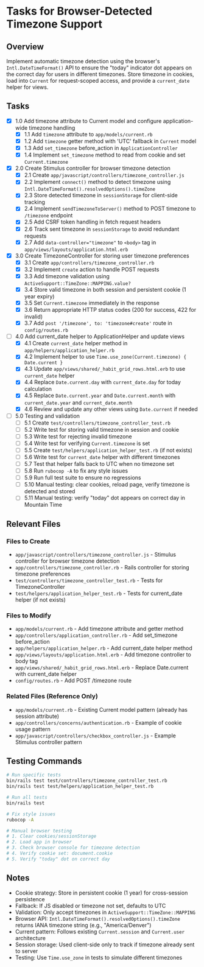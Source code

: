 # Tasks for Browser-Detected Timezone Support

## Overview
Implement automatic timezone detection using the browser's `Intl.DateTimeFormat()` API to ensure the "today" indicator dot appears on the correct day for users in different timezones. Store timezone in cookies, load into `Current` for request-scoped access, and provide a `current_date` helper for views.

## Tasks

- [x] 1.0 Add timezone attribute to Current model and configure application-wide timezone handling
  - [x] 1.1 Add `timezone` attribute to `app/models/current.rb`
  - [x] 1.2 Add `timezone` getter method with 'UTC' fallback in `Current` model
  - [x] 1.3 Add `set_timezone` before_action in `ApplicationController`
  - [x] 1.4 Implement `set_timezone` method to read from cookie and set `Current.timezone`

- [x] 2.0 Create Stimulus controller for browser timezone detection
  - [x] 2.1 Create `app/javascript/controllers/timezone_controller.js`
  - [x] 2.2 Implement `connect()` method to detect timezone using `Intl.DateTimeFormat().resolvedOptions().timeZone`
  - [x] 2.3 Store detected timezone in `sessionStorage` for client-side tracking
  - [x] 2.4 Implement `sendTimezoneToServer()` method to POST timezone to `/timezone` endpoint
  - [x] 2.5 Add CSRF token handling in fetch request headers
  - [x] 2.6 Track sent timezone in `sessionStorage` to avoid redundant requests
  - [x] 2.7 Add `data-controller="timezone"` to `<body>` tag in `app/views/layouts/application.html.erb`

- [x] 3.0 Create TimezoneController for storing user timezone preferences
  - [x] 3.1 Create `app/controllers/timezone_controller.rb`
  - [x] 3.2 Implement `create` action to handle POST requests
  - [x] 3.3 Add timezone validation using `ActiveSupport::TimeZone::MAPPING.value?`
  - [x] 3.4 Store valid timezone in both session and persistent cookie (1 year expiry)
  - [x] 3.5 Set `Current.timezone` immediately in the response
  - [x] 3.6 Return appropriate HTTP status codes (200 for success, 422 for invalid)
  - [x] 3.7 Add `post '/timezone', to: 'timezone#create'` route in `config/routes.rb`

- [ ] 4.0 Add current_date helper to ApplicationHelper and update views
  - [x] 4.1 Create `current_date` helper method in `app/helpers/application_helper.rb`
  - [x] 4.2 Implement helper to use `Time.use_zone(Current.timezone) { Date.current }`
  - [x] 4.3 Update `app/views/shared/_habit_grid_rows.html.erb` to use `current_date` helper
  - [x] 4.4 Replace `Date.current.day` with `current_date.day` for today calculation
  - [x] 4.5 Replace `Date.current.year` and `Date.current.month` with `current_date.year` and `current_date.month`
  - [x] 4.6 Review and update any other views using `Date.current` if needed

- [ ] 5.0 Testing and validation
  - [ ] 5.1 Create `test/controllers/timezone_controller_test.rb`
  - [ ] 5.2 Write test for storing valid timezone in session and cookie
  - [ ] 5.3 Write test for rejecting invalid timezone
  - [ ] 5.4 Write test for verifying `Current.timezone` is set
  - [ ] 5.5 Create `test/helpers/application_helper_test.rb` (if not exists)
  - [ ] 5.6 Write test for `current_date` helper with different timezones
  - [ ] 5.7 Test that helper falls back to UTC when no timezone set
  - [ ] 5.8 Run `rubocop -A` to fix any style issues
  - [ ] 5.9 Run full test suite to ensure no regressions
  - [ ] 5.10 Manual testing: clear cookies, reload page, verify timezone is detected and stored
  - [ ] 5.11 Manual testing: verify "today" dot appears on correct day in Mountain Time

## Relevant Files

### Files to Create
- `app/javascript/controllers/timezone_controller.js` - Stimulus controller for browser timezone detection
- `app/controllers/timezone_controller.rb` - Rails controller for storing timezone preferences
- `test/controllers/timezone_controller_test.rb` - Tests for TimezoneController
- `test/helpers/application_helper_test.rb` - Tests for current_date helper (if not exists)

### Files to Modify
- `app/models/current.rb` - Add timezone attribute and getter method
- `app/controllers/application_controller.rb` - Add set_timezone before_action
- `app/helpers/application_helper.rb` - Add current_date helper method
- `app/views/layouts/application.html.erb` - Add timezone controller to body tag
- `app/views/shared/_habit_grid_rows.html.erb` - Replace Date.current with current_date helper
- `config/routes.rb` - Add POST /timezone route

### Related Files (Reference Only)
- `app/models/current.rb` - Existing Current model pattern (already has session attribute)
- `app/controllers/concerns/authentication.rb` - Example of cookie usage pattern
- `app/javascript/controllers/checkbox_controller.js` - Example Stimulus controller pattern

## Testing Commands

```bash
# Run specific tests
bin/rails test test/controllers/timezone_controller_test.rb
bin/rails test test/helpers/application_helper_test.rb

# Run all tests
bin/rails test

# Fix style issues
rubocop -A

# Manual browser testing
# 1. Clear cookies/sessionStorage
# 2. Load app in browser
# 3. Check browser console for timezone detection
# 4. Verify cookie set: document.cookie
# 5. Verify "today" dot on correct day
```

## Notes

- Cookie strategy: Store in persistent cookie (1 year) for cross-session persistence
- Fallback: If JS disabled or timezone not set, defaults to UTC
- Validation: Only accept timezones in `ActiveSupport::TimeZone::MAPPING`
- Browser API: `Intl.DateTimeFormat().resolvedOptions().timeZone` returns IANA timezone string (e.g., "America/Denver")
- Current pattern: Follows existing `Current.session` and `Current.user` architecture
- Session storage: Used client-side only to track if timezone already sent to server
- Testing: Use `Time.use_zone` in tests to simulate different timezones
